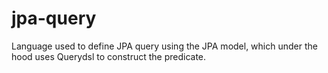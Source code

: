 # jpa-query
Language used to define JPA query using the JPA model, which under the hood uses Querydsl to construct the predicate.
